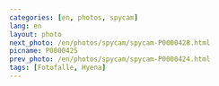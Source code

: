 ```yaml
---
categories: [en, photos, spycam]
lang: en
layout: photo
next_photo: /en/photos/spycam/spycam-P0000428.html
picname: P0000425
prev_photo: /en/photos/spycam/spycam-P0000424.html
tags: [Fotofalle, Hyena]
---
```

